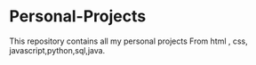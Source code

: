 # Personal-Projects
This repository contains all my personal projects
From html , css, javascript,python,sql,java.
